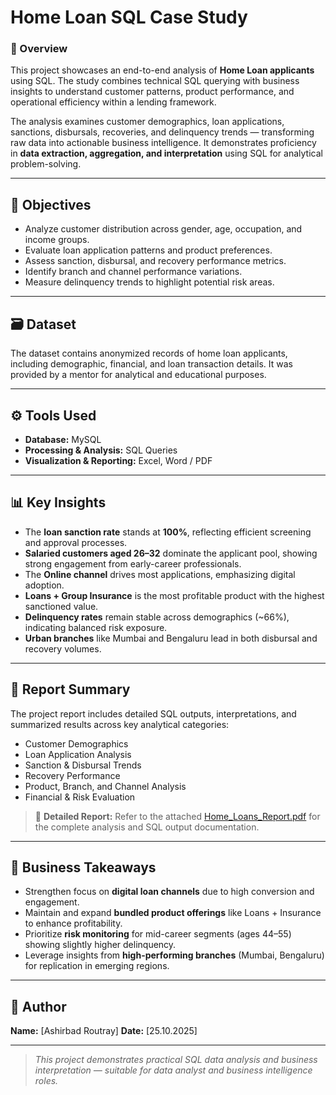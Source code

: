 # Home Loan SQL Case Study

### 📘 Overview

This project showcases an end-to-end analysis of **Home Loan applicants** using SQL. The study combines technical SQL querying with business insights to understand customer patterns, product performance, and operational efficiency within a lending framework.

The analysis examines customer demographics, loan applications, sanctions, disbursals, recoveries, and delinquency trends — transforming raw data into actionable business intelligence. It demonstrates proficiency in **data extraction, aggregation, and interpretation** using SQL for analytical problem-solving.

---

## 🧠 Objectives

* Analyze customer distribution across gender, age, occupation, and income groups.
* Evaluate loan application patterns and product preferences.
* Assess sanction, disbursal, and recovery performance metrics.
* Identify branch and channel performance variations.
* Measure delinquency trends to highlight potential risk areas.

---

## 🗃️ Dataset

The dataset contains anonymized records of home loan applicants, including demographic, financial, and loan transaction details. It was provided by a mentor for analytical and educational purposes.

---

## ⚙️ Tools Used

* **Database:** MySQL
* **Processing & Analysis:** SQL Queries
* **Visualization & Reporting:** Excel, Word / PDF

---

## 📊 Key Insights

* The **loan sanction rate** stands at **100%**, reflecting efficient screening and approval processes.
* **Salaried customers aged 26–32** dominate the applicant pool, showing strong engagement from early-career professionals.
* The **Online channel** drives most applications, emphasizing digital adoption.
* **Loans + Group Insurance** is the most profitable product with the highest sanctioned value.
* **Delinquency rates** remain stable across demographics (~66%), indicating balanced risk exposure.
* **Urban branches** like Mumbai and Bengaluru lead in both disbursal and recovery volumes.

---

## 📑 Report Summary

The project report includes detailed SQL outputs, interpretations, and summarized results across key analytical categories:

* Customer Demographics
* Loan Application Analysis
* Sanction & Disbursal Trends
* Recovery Performance
* Product, Branch, and Channel Analysis
* Financial & Risk Evaluation

> 📄 **Detailed Report:** Refer to the attached [Home_Loans_Report.pdf](https://github.com/ashirbad-scripts/Home-Loans-SQL-Case-study/blob/main/Home_Loans_Case_Study/Home_Loans_Report.pdf) for the complete analysis and SQL output documentation.

---

## 🧾 Business Takeaways

* Strengthen focus on **digital loan channels** due to high conversion and engagement.
* Maintain and expand **bundled product offerings** like Loans + Insurance to enhance profitability.
* Prioritize **risk monitoring** for mid-career segments (ages 44–55) showing slightly higher delinquency.
* Leverage insights from **high-performing branches** (Mumbai, Bengaluru) for replication in emerging regions.

---

## 👤 Author

**Name:** [Ashirbad Routray]
**Date:** [25.10.2025]

---

> *This project demonstrates practical SQL data analysis and business interpretation — suitable for data analyst and business intelligence roles.*
